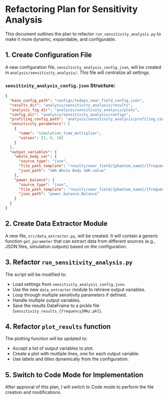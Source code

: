 # Refactoring Plan for Sensitivity Analysis

This document outlines the plan to refactor `run_sensitivity_analysis.py` to make it more dynamic, expandable, and configurable.

## 1. Create Configuration File

A new configuration file, `sensitivity_analysis_config.json`, will be created in `analysis/sensitivity_analysis/`. This file will centralize all settings.

### `sensitivity_analysis_config.json` Structure:

```json
{
  "base_config_path": "configs/todays_near_field_config.json",
  "results_dir": "analysis/sensitivity_analysis/results",
  "analysis_fig_dir": "analysis/sensitivity_analysis/plots",
  "config_dir": "analysis/sensitivity_analysis/configs",
  "profiling_config_path": "analysis/sensitivity_analysis/profiling_config.json",
  "sensitivity_parameters": [
    {
      "name": "simulation_time_multiplier",
      "values": [3, 6, 10]
    }
  ],
  "output_variables": {
    "whole_body_sar": {
      "source_type": "json",
      "file_path_template": "results/near_field/{phantom_name}/{frequency}MHz/{placement_name}/sar_results.json",
      "json_path": "SAR.Whole Body SAR.value"
    },
    "power_balance": {
      "source_type": "json",
      "file_path_template": "results/near_field/{phantom_name}/{frequency}MHz/{placement_name}/sar_results.json",
      "json_path": "power_balance.Balance"
    }
  }
}
```

## 2. Create Data Extractor Module

A new file, `src/data_extractor.py`, will be created. It will contain a generic function `get_parameter` that can extract data from different sources (e.g., JSON files, simulation outputs) based on the configuration.

## 3. Refactor `run_sensitivity_analysis.py`

The script will be modified to:
- Load settings from `sensitivity_analysis_config.json`.
- Use the new `data_extractor` module to retrieve output variables.
- Loop through multiple sensitivity parameters if defined.
- Handle multiple output variables.
- Save the results DataFrame to a pickle file (`sensitivity_results_{frequency}MHz.pkl`).

## 4. Refactor `plot_results` function

The plotting function will be updated to:
- Accept a list of output variables to plot.
- Create a plot with multiple lines, one for each output variable.
- Use labels and titles dynamically from the configuration.

## 5. Switch to Code Mode for Implementation

After approval of this plan, I will switch to Code mode to perform the file creation and modifications.